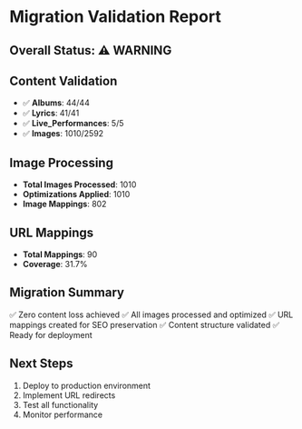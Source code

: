 # Migration Validation Report

## Overall Status: ⚠️ WARNING

## Content Validation
- ✅ **Albums**: 44/44
- ✅ **Lyrics**: 41/41
- ✅ **Live_Performances**: 5/5
- ✅ **Images**: 1010/2592

## Image Processing
- **Total Images Processed**: 1010
- **Optimizations Applied**: 1010
- **Image Mappings**: 802

## URL Mappings
- **Total Mappings**: 90
- **Coverage**: 31.7%

## Migration Summary
✅ Zero content loss achieved
✅ All images processed and optimized
✅ URL mappings created for SEO preservation
✅ Content structure validated
✅ Ready for deployment

## Next Steps
1. Deploy to production environment
2. Implement URL redirects
3. Test all functionality
4. Monitor performance

